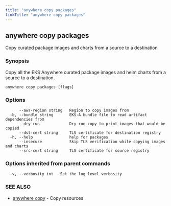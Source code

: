 ```yaml
---
title: "anywhere copy packages"
linkTitle: "anywhere copy packages"
---
```


## anywhere copy packages

Copy curated package images and charts from a source to a destination

### Synopsis

Copy all the EKS Anywhere curated package images and helm charts from a source to a destination.

```
anywhere copy packages [flags]
```

### Options

```
      --aws-region string   Region to copy images from
  -b, --bundle string       EKS-A bundle file to read artifact dependencies from
      --dry-run             Dry run copy to print images that would be copied
      --dst-cert string     TLS certificate for destination registry
  -h, --help                help for packages
      --insecure            Skip TLS verification while copying images and charts
      --src-cert string     TLS certificate for source registry
```

### Options inherited from parent commands

```
  -v, --verbosity int   Set the log level verbosity
```

### SEE ALSO

* [anywhere copy](../anywhere_copy/)	 - Copy resources


